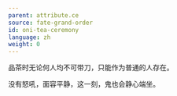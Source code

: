 ```yaml
---
parent: attribute.ce
source: fate-grand-order
id: oni-tea-ceremony
language: zh
weight: 0
---
```


品茶时无论何人均不可带刀，只能作为普通的人存在。

没有怒吼，面容平静，这一刻，鬼也会静心端坐。
